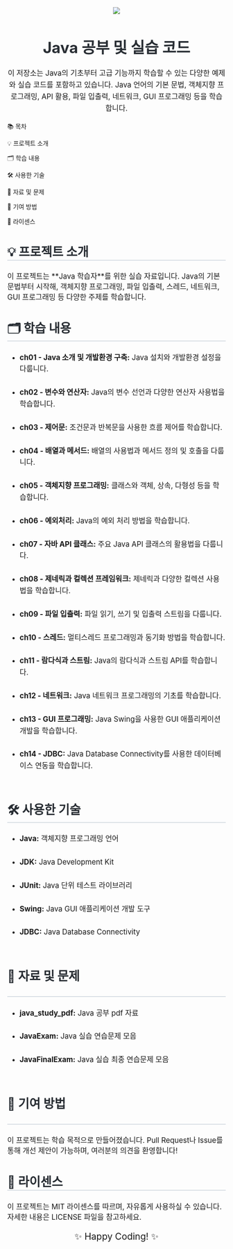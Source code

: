 <div align="center"> <img src="https://capsule-render.vercel.app/api?type=waving&color=auto&height=240&text=🚀%20Java%20Study&animation=fadeIn&fontColor=ffffff&fontSize=60" /> </div> <h1 style="font-size: 2.5em; color: #282d33; text-align: center;">Java 공부 및 실습 코드</h1> <p style="font-size: 1.2em; line-height: 1.6; text-align: center;"> 이 저장소는 Java의 기초부터 고급 기능까지 학습할 수 있는 다양한 예제와 실습 코드를 포함하고 있습니다. Java 언어의 기본 문법, 객체지향 프로그래밍, API 활용, 파일 입출력, 네트워크, GUI 프로그래밍 등을 학습합니다. </p>
📚 목차<br>


💡 프로젝트 소개<br>


🗂️ 학습 내용<br>


🛠️ 사용한 기술<br>


📄 자료 및 문제<br>


🤝 기여 방법<br>


📄 라이센스


<h2 style="font-size: 2em; border-bottom: 2px solid #d8dee4; color: #282d33;">💡 프로젝트 소개</h2> 

<p style="font-size: 1.2em;"> 이 프로젝트는 **Java 학습자**를 위한 실습 자료입니다. Java의 기본 문법부터 시작해, 객체지향 프로그래밍, 파일 입출력, 스레드, 네트워크, GUI 프로그래밍 등 다양한 주제를 학습합니다. </p>

<h2 style="font-size: 2em; border-bottom: 2px solid #d8dee4; color: #282d33;">🗂️ 학습 내용</h2>

<ul style="font-size: 1.2em; line-height: 1.6;"> 
  
  <li><b>ch01 - Java 소개 및 개발환경 구축:</b> Java 설치와 개발환경 설정을 다룹니다.</li> <br>
  
  <li><b>ch02 - 변수와 연산자:</b> Java의 변수 선언과 다양한 연산자 사용법을 학습합니다.</li> <br>
  
  <li><b>ch03 - 제어문:</b> 조건문과 반복문을 사용한 흐름 제어를 학습합니다.</li><br>
  
  <li><b>ch04 - 배열과 메서드:</b> 배열의 사용법과 메서드 정의 및 호출을 다룹니다.</li><br>
  
  <li><b>ch05 - 객체지향 프로그래밍:</b> 클래스와 객체, 상속, 다형성 등을 학습합니다.</li><br>
  
  <li><b>ch06 - 예외처리:</b> Java의 예외 처리 방법을 학습합니다.</li> <br>
  
  <li><b>ch07 - 자바 API 클래스:</b> 주요 Java API 클래스의 활용법을 다룹니다.</li> <br>
  
  <li><b>ch08 - 제네릭과 컬렉션 프레임워크:</b> 제네릭과 다양한 컬렉션 사용법을 학습합니다.</li> <br>
  
  <li><b>ch09 - 파일 입출력:</b> 파일 읽기, 쓰기 및 입출력 스트림을 다룹니다.</li> <br>
  
  <li><b>ch10 - 스레드:</b> 멀티스레드 프로그래밍과 동기화 방법을 학습합니다.</li> <br>
  
  <li><b>ch11 - 람다식과 스트림:</b> Java의 람다식과 스트림 API를 학습합니다.</li> <br>
  
  <li><b>ch12 - 네트워크:</b> Java 네트워크 프로그래밍의 기초를 학습합니다.</li> <br>
  
  <li><b>ch13 - GUI 프로그래밍:</b> Java Swing을 사용한 GUI 애플리케이션 개발을 학습합니다.</li> <br>
  
  <li><b>ch14 - JDBC:</b> Java Database Connectivity를 사용한 데이터베이스 연동을 학습합니다.</li> <br>
  
  </ul>
<h2 style="font-size: 2em; border-bottom: 2px solid #d8dee4; color: #282d33;">🛠️ 사용한 기술</h2>

<ul style="font-size: 1.2em; line-height: 1.6;">
  
  <li><b>Java:</b> 객체지향 프로그래밍 언어</li><br>
  
  <li><b>JDK:</b> Java Development Kit</li> <br>
  
  <li><b>JUnit:</b> Java 단위 테스트 라이브러리</li><br>
  
  <li><b>Swing:</b> Java GUI 애플리케이션 개발 도구</li><br>
  
  <li><b>JDBC:</b> Java Database Connectivity</li><br>
  
  </ul>

<h2 style="font-size: 2em; border-bottom: 2px solid #d8dee4; color: #282d33;">
  
  📄 자료 및 문제</h2> <ul style="font-size: 1.2em; line-height: 1.6;"> 
  
  <li><b>java_study_pdf:</b> Java 공부 pdf 자료</li><br>
  
  <li><b>JavaExam:</b> Java 실습 연습문제 모음</li><br>
  
  <li><b>JavaFinalExam:</b> Java 실습 최종 연습문제 모음</li><br>
  
  </ul>
<h2 style="font-size: 2em; border-bottom: 2px solid #d8dee4; color: #282d33;">
  
  🤝 기여 방법</h2> <p style="font-size: 1.2em;"> 이 프로젝트는 학습 목적으로 만들어졌습니다. Pull Request나 Issue를 통해 개선 제안이 가능하며, 여러분의 의견을 환영합니다! </p>
  
<h2 style="font-size: 2em; border-bottom: 2px solid #d8dee4; color: #282d33;">📄 라이센스</h2> 

<p style="font-size: 1.2em;"> 이 프로젝트는 MIT 라이센스를 따르며, 자유롭게 사용하실 수 있습니다. 자세한 내용은 LICENSE 파일을 참고하세요. </p> 

<p style="font-size: 1.5em; text-align: center;">✨ Happy Coding! ✨</p>
